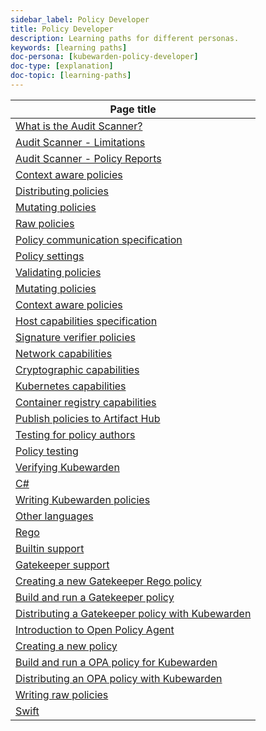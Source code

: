 ```yaml
---
sidebar_label: Policy Developer
title: Policy Developer
description: Learning paths for different personas.
keywords: [learning paths]
doc-persona: [kubewarden-policy-developer]
doc-type: [explanation]
doc-topic: [learning-paths]
---
```


|Page title|
|-|
|[What is the Audit Scanner?](../explanations/audit-scanner/audit-scanner.md)|
|[Audit Scanner - Limitations](../explanations/audit-scanner/limitations.md)|
|[Audit Scanner - Policy Reports](../explanations/audit-scanner/policy-reports.md)|
|[Context aware policies](../explanations/context-aware-policies.md)|
|[Distributing policies](../explanations/distributing-policies.md)|
|[Mutating policies](../explanations/mutating-policies.md)|
|[Raw policies](../howtos/raw-policies.md)|
|[Policy communication specification](../reference/spec/01-intro-spec.md)|
|[Policy settings](../reference/spec/02-settings.md)|
|[Validating policies](../reference/spec/03-validating-policies.md)|
|[Mutating policies](../reference/spec/04-mutating-policies.md)|
|[Context aware policies](../reference/spec/05-context-aware-policies.md)|
|[Host capabilities specification](../reference/spec/host-capabilities/01-intro-host-capabilities.md)|
|[Signature verifier policies](../reference/spec/host-capabilities/02-signature-verifier-policies.md)|
|[Network capabilities](../reference/spec/host-capabilities/04-net.md)|
|[Cryptographic capabilities](../reference/spec/host-capabilities/05-crypto.md)|
|[Kubernetes capabilities](../reference/spec/host-capabilities/06-kubernetes.md)|
|[Container registry capabilities](../reference/spec/host-capabilities/03-container-registry.md)|
|[Publish policies to Artifact Hub](../tutorials/publish-policy-to-artifact-hub.md)|
|[Testing for policy authors](../tutorials/testing-policies/02-policy-authors.md)|
|[Policy testing](../tutorials/testing-policies/index.md)|
|[Verifying Kubewarden](../tutorials/verifying-kubewarden.md)|
|[C#](../tutorials/writing-policies/dotnet.md)|
|[Writing Kubewarden policies](../tutorials/writing-policies/index.md)|
|[Other languages](../tutorials/writing-policies/other-languages.md)|
|[Rego](../tutorials/writing-policies/rego/01-intro-rego.md)|
|[Builtin support](../tutorials/writing-policies/rego/02-builtin-support.md)|
|[Gatekeeper support](../tutorials/writing-policies/rego/gatekeeper/01-intro.md)|
|[Creating a new Gatekeeper Rego policy](../tutorials/writing-policies/rego/gatekeeper/02-create-policy.md)|
|[Build and run a Gatekeeper policy](../tutorials/writing-policies/rego/gatekeeper/03-build-and-run.md)|
|[Distributing a Gatekeeper policy with Kubewarden](../tutorials/writing-policies/rego/gatekeeper/04-distribute.md)|
|[Introduction to Open Policy Agent](../tutorials/writing-policies/rego/open-policy-agent/01-intro.md)|
|[Creating a new policy](../tutorials/writing-policies/rego/open-policy-agent/02-create-policy.md)|
|[Build and run a OPA policy for Kubewarden](../tutorials/writing-policies/rego/open-policy-agent/03-build-and-run.md)|
|[Distributing an OPA policy with Kubewarden](../tutorials/writing-policies/rego/open-policy-agent/04-distribute.md)|
|[Writing raw policies](../tutorials/writing-policies/rego/open-policy-agent/05-raw-policies.md)|
|[Swift](../tutorials/writing-policies/swift.md)|
